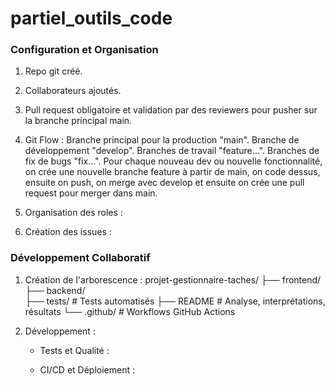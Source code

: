 # partiel_outils_code

### Configuration et Organisation

1. Repo git créé.
2. Collaborateurs ajoutés.
3. Pull request obligatoire et validation par des reviewers pour pusher sur la branche principal main.
4. Git Flow :
    Branche principal pour la production "main".
    Branche de développement "develop".
    Branches de travail "feature...".
    Branches de fix de bugs "fix...".
    Pour chaque nouveau dev ou nouvelle fonctionnalité, on crée une nouvelle branche feature à partir de main, on code dessus, ensuite on push, on merge avec develop et ensuite on crée une pull request pour merger dans main.

5. Organisation des roles :


6. Création des issues :



### Développement Collaboratif
1. Création de l'arborescence :
projet-gestionnaire-taches/
├── frontend/         
├── backend/           
├── tests/            # Tests automatisés
├── README            # Analyse, interprétations, résultats
└── .github/          # Workflows GitHub Actions

2. Développement :
    - Tests et Qualité :


    - CI/CD et Déploiement :

